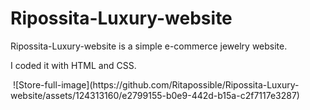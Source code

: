 # Ripossita-Luxury-website
Ripossita-Luxury-website is a simple e-commerce jewelry website.

I coded it with HTML and CSS.

<img src="https://user-images.githubusercontent.com/124313160/237141150-8ddabe23-101e-4274-9dfc-8f835fd13691.png" alt="" >
![Store-full-image](https://github.com/Ritapossible/Ripossita-Luxury-website/assets/124313160/e2799155-b0e9-442d-b15a-c2f7117e3287)


